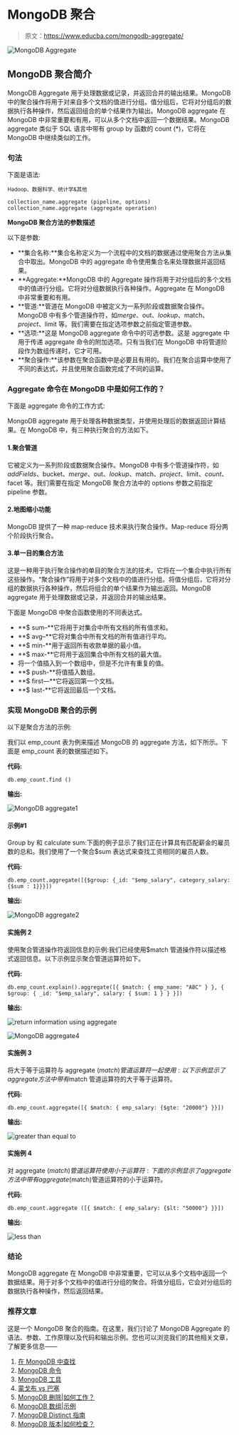 # MongoDB 聚合

> 原文：<https://www.educba.com/mongodb-aggregate/>

![MongoDB Aggregate](img/26e537abfe278e92abf5036b090152ed.png)



## MongoDB 聚合简介

MongoDB Aggregate 用于处理数据或记录，并返回合并的输出结果。MongoDB 中的聚合操作将用于对来自多个文档的值进行分组。值分组后，它将对分组后的数据执行各种操作，然后返回组合的单个结果作为输出。MongoDB aggregate 在 MongoDB 中非常重要和有用，可以从多个文档中返回一个数据结果。MongoDB aggregate 类似于 SQL 语言中带有 group by 函数的 count (*)，它将在 MongoDB 中继续类似的工作。

### 句法

下面是语法:

<small>Hadoop、数据科学、统计学&其他</small>

`collection_name.aggregate (pipeline, options)
collection_name.aggregate (aggregate operation)`

**MongoDB 聚合方法的参数描述**

以下是参数:

*   **集合名称:**集合名称定义为一个流程中的文档的数据通过使用聚合方法从集合中取出。MongoDB 中的 aggregate 命令使用集合名来处理数据并返回结果。
*   **Aggregate:**MongoDB 中的 Aggregate 操作将用于对分组后的多个文档中的值进行分组。它将对分组数据执行各种操作。Aggregate 在 MongoDB 中非常重要和有用。
*   **管道:**管道在 MongoDB 中被定义为一系列阶段或数据聚合操作。MongoDB 中有多个管道操作符，如$merge、$out、$lookup、$match、$project、$limit 等。我们需要在指定选项参数之前指定管道参数。
*   **选项:**这是 MongoDB aggregate 命令中的可选参数。这是 aggregate 中用于传递 aggregate 命令的附加选项。只有当我们在 MongoDB 中将管道阶段作为数组传递时，它才可用。
*   **聚合操作:**该参数在聚合函数中是必要且有用的。我们在聚合运算中使用了不同的表达式，并且使用聚合函数完成了不同的运算。

### Aggregate 命令在 MongoDB 中是如何工作的？

下面是 aggregate 命令的工作方式:

MongoDB aggregate 用于处理各种数据类型，并使用处理后的数据返回计算结果。在 MongoDB 中，有三种执行聚合的方法如下。

#### 1.聚合管道

它被定义为一系列阶段或数据聚合操作。MongoDB 中有多个管道操作符，如$addFields、$bucket、$merge、$out、$lookup、$match、$project、$limit、$count、$facet 等。我们需要在指定 MongoDB 聚合方法中的 options 参数之前指定 pipeline 参数。

#### 2.地图缩小功能

MongoDB 提供了一种 map-reduce 技术来执行聚合操作。Map-reduce 将分两个阶段执行聚合。

#### 3.单一目的集合方法

这是一种用于执行聚合操作的单目的聚合方法的技术。它将在一个集合中执行所有这些操作。“聚合操作”将用于对多个文档中的值进行分组。将值分组后，它将对分组的数据执行各种操作，然后将组合的单个结果作为输出返回。MongoDB aggregate 用于处理数据或记录，并返回合并的输出结果。

下面是 MongoDB 中聚合函数使用的不同表达式。

*   **$ sum–**它将用于对集合中所有文档的所有值求和。
*   **$ avg–**它将对集合中所有文档的所有值进行平均。
*   **$ min-**用于返回所有收款单据的最小值。
*   **$ max-**它将用于返回集合中所有文档的最大值。
*   将一个值插入到一个数组中，但是不允许有重复的值。
*   **$ push-**将值插入数组。
*   **$ first—**它将返回第一个文档。
*   **$ last-**它将返回最后一个文档。

### 实现 MongoDB 聚合的示例

以下是聚合方法的示例:

我们以 emp_count 表为例来描述 MongoDB 的 aggregate 方法，如下所示。下面是 emp_count 表的数据描述如下。

**代码:**

`db.emp_count.find ()`

**输出:**

![MongoDB aggregate1](img/8efb2ef179777021107950699f7fd770.png)



#### 示例#1

Group by 和 calculate sum:下面的例子显示了我们正在计算具有匹配薪金的雇员数的总和。我们使用了一个聚合$sum 表达式来查找工资相同的雇员人数。

**代码:**

`db.emp_count.aggregate([{$group: {_id: "$emp_salary", category_salary: {$sum : 1}}}])`

**输出:**

![MongoDB aggregate2](img/2e54b718ea3872aba72013f443e6229f.png)



#### 实施例 2

使用聚合管道操作符返回信息的示例:我们已经使用$match 管道操作符以描述格式返回信息。以下示例显示聚合管道运算符如下。

**代码:**

`db.emp_count.explain().aggregate([{ $match: { emp_name: "ABC" } }, { $group: { _id: "$emp_salary", salary: { $sum: 1 } } }])`

**输出:**

![return information using aggregate](img/714cb6713051001294ebc05701e236a6.png)



![MongoDB aggregate4](img/2253151b3be3954a7489d49aa4126537.png)



#### 实施例 3

将大于等于运算符与 aggregate ($match)管道运算符一起使用:以下示例显示了 aggregate 方法中带有$match 管道运算符的大于等于运算符。

**代码:**

`db.emp_count.aggregate([{ $match: { emp_salary: {$gte: "20000"} }}])`

**输出:**

![greater than equal to](img/88e38dbd162549836259aeb3d876b14f.png)



#### 实施例 4

对 aggregate ($match)管道运算符使用小于运算符:下面的示例显示了 aggregate 方法中带有 aggregate ($match)管道运算符的小于运算符。

**代码:**

`db.emp_count.aggregate ([{ $match: { emp_salary: {$lt: "50000"} }}])`

**输出:**

![less than](img/5ed211e18f88ffc1d269f92573eed0d7.png)



### 结论

MongoDB aggregate 在 MongoDB 中非常重要，它可以从多个文档中返回一个数据结果。用于对多个文档中的值进行分组的聚合。将值分组后，它会对分组后的数据执行各种操作，然后返回结果。

### 推荐文章

这是一个 MongoDB 聚合的指南。在这里，我们讨论了 MongoDB Aggregate 的语法、参数、工作原理以及代码和输出示例。您也可以浏览我们的其他相关文章，了解更多信息——

1.  [在 MongoDB 中查找](https://www.educba.com/lookup-in-mongodb/)
2.  [MongoDB 命令](https://www.educba.com/mongodb-commands/)
3.  [MongoDB 工具](https://www.educba.com/mongodb-tools/)
4.  [蒙戈布 vs 巴塞](https://www.educba.com/mongodb-vs-hbase/)
5.  [MongoDB 删除|如何工作？](https://www.educba.com/mongodb-delete/)
6.  [MongoDB 数组|示例](https://www.educba.com/mongodb-array/)
7.  [MongoDB Distinct 指南](https://www.educba.com/mongodb-distinct/)
8.  [MongoDB 版本|如何检查？](https://www.educba.com/mongodb-versions/)





